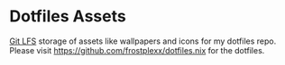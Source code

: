 # Dotfiles Assets

[Git LFS](https://git-lfs.com/) storage of assets like wallpapers and icons for my dotfiles repo. 
Please visit https://github.com/frostplexx/dotfiles.nix for the dotfiles.
